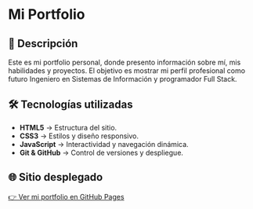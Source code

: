 # Mi Portfolio

## 📌 Descripción
Este es mi portfolio personal, donde presento información sobre mí, mis habilidades y proyectos. El objetivo es mostrar mi perfil profesional como futuro Ingeniero en Sistemas de Información y programador Full Stack.

## 🛠 Tecnologías utilizadas
- **HTML5** → Estructura del sitio.
- **CSS3** → Estilos y diseño responsivo.
- **JavaScript** → Interactividad y navegación dinámica.
- **Git & GitHub** → Control de versiones y despliegue.

## 🌐 Sitio desplegado
[👉 Ver mi portfolio en GitHub Pages](https://benjaminrubial.github.io/portfolio-benjamin-rubial/)
